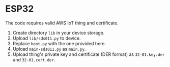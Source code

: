 # ESP32

The code requires valid AWS IoT thing and certificate.

1. Create directory `lib` in your device storage.
2. Upload `lib/sds011.py` to device.
3. Replace `boot.py` with the one provided here.
4. Upload `main-sds011.py` as `main.py`.
5. Upload thing's private key and certificate (DER format) as `32-01.key.der` and `32-01.cert.der`.
